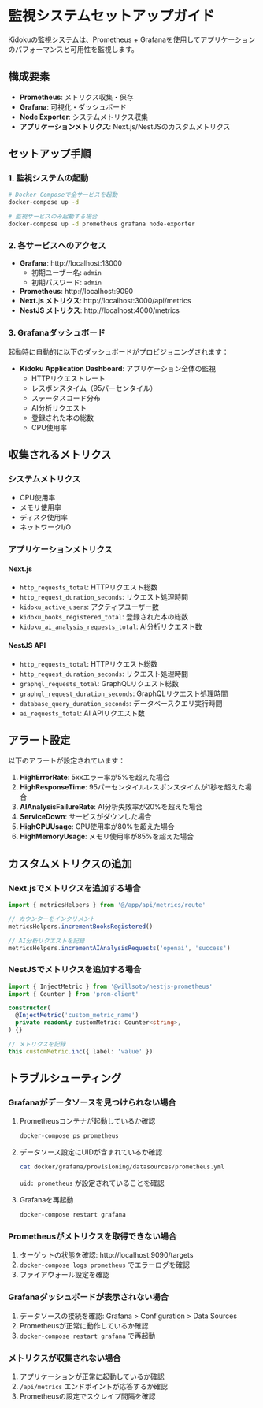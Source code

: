 # 監視システムセットアップガイド

Kidokuの監視システムは、Prometheus + Grafanaを使用してアプリケーションのパフォーマンスと可用性を監視します。

## 構成要素

- **Prometheus**: メトリクス収集・保存
- **Grafana**: 可視化・ダッシュボード
- **Node Exporter**: システムメトリクス収集
- **アプリケーションメトリクス**: Next.js/NestJSのカスタムメトリクス

## セットアップ手順

### 1. 監視システムの起動

```bash
# Docker Composeで全サービスを起動
docker-compose up -d

# 監視サービスのみ起動する場合
docker-compose up -d prometheus grafana node-exporter
```

### 2. 各サービスへのアクセス

- **Grafana**: http://localhost:13000
  - 初期ユーザー名: `admin`
  - 初期パスワード: `admin`
- **Prometheus**: http://localhost:9090
- **Next.js メトリクス**: http://localhost:3000/api/metrics
- **NestJS メトリクス**: http://localhost:4000/metrics

### 3. Grafanaダッシュボード

起動時に自動的に以下のダッシュボードがプロビジョニングされます：

- **Kidoku Application Dashboard**: アプリケーション全体の監視
  - HTTPリクエストレート
  - レスポンスタイム（95パーセンタイル）
  - ステータスコード分布
  - AI分析リクエスト
  - 登録された本の総数
  - CPU使用率

## 収集されるメトリクス

### システムメトリクス
- CPU使用率
- メモリ使用率
- ディスク使用率
- ネットワークI/O

### アプリケーションメトリクス

#### Next.js
- `http_requests_total`: HTTPリクエスト総数
- `http_request_duration_seconds`: リクエスト処理時間
- `kidoku_active_users`: アクティブユーザー数
- `kidoku_books_registered_total`: 登録された本の総数
- `kidoku_ai_analysis_requests_total`: AI分析リクエスト数

#### NestJS API
- `http_requests_total`: HTTPリクエスト総数
- `http_request_duration_seconds`: リクエスト処理時間
- `graphql_requests_total`: GraphQLリクエスト総数
- `graphql_request_duration_seconds`: GraphQLリクエスト処理時間
- `database_query_duration_seconds`: データベースクエリ実行時間
- `ai_requests_total`: AI APIリクエスト数

## アラート設定

以下のアラートが設定されています：

1. **HighErrorRate**: 5xxエラー率が5%を超えた場合
2. **HighResponseTime**: 95パーセンタイルレスポンスタイムが1秒を超えた場合
3. **AIAnalysisFailureRate**: AI分析失敗率が20%を超えた場合
4. **ServiceDown**: サービスがダウンした場合
5. **HighCPUUsage**: CPU使用率が80%を超えた場合
6. **HighMemoryUsage**: メモリ使用率が85%を超えた場合

## カスタムメトリクスの追加

### Next.jsでメトリクスを追加する場合

```typescript
import { metricsHelpers } from '@/app/api/metrics/route'

// カウンターをインクリメント
metricsHelpers.incrementBooksRegistered()

// AI分析リクエストを記録
metricsHelpers.incrementAIAnalysisRequests('openai', 'success')
```

### NestJSでメトリクスを追加する場合

```typescript
import { InjectMetric } from '@willsoto/nestjs-prometheus'
import { Counter } from 'prom-client'

constructor(
  @InjectMetric('custom_metric_name')
  private readonly customMetric: Counter<string>,
) {}

// メトリクスを記録
this.customMetric.inc({ label: 'value' })
```

## トラブルシューティング

### Grafanaがデータソースを見つけられない場合

1. Prometheusコンテナが起動しているか確認
   ```bash
   docker-compose ps prometheus
   ```

2. データソース設定にUIDが含まれているか確認
   ```bash
   cat docker/grafana/provisioning/datasources/prometheus.yml
   ```
   `uid: prometheus` が設定されていることを確認

3. Grafanaを再起動
   ```bash
   docker-compose restart grafana
   ```

### Prometheusがメトリクスを取得できない場合

1. ターゲットの状態を確認: http://localhost:9090/targets
2. `docker-compose logs prometheus` でエラーログを確認
3. ファイアウォール設定を確認

### Grafanaダッシュボードが表示されない場合

1. データソースの接続を確認: Grafana > Configuration > Data Sources
2. Prometheusが正常に動作しているか確認
3. `docker-compose restart grafana` で再起動

### メトリクスが収集されない場合

1. アプリケーションが正常に起動しているか確認
2. `/api/metrics` エンドポイントが応答するか確認
3. Prometheusの設定でスクレイプ間隔を確認